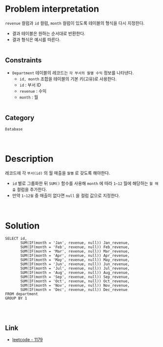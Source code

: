 # Problem interpretation
`revenue` 컬럼과 `id` 컬럼, `month` 컬럼이 있도록 테이블의 형식을 다시 지정한다.
- 결과 테이블은 원하는 순서대로 반환한다.
- 결과 형식은 예시를 따른다.
<br/><br/>

## Constraints
- `Department` 테이블의 레코드는 `각 부서의 월별 수익` 정보를 나타낸다.
    - `id, month` 조합을 테이블의 기본 키(고유)로 사용한다.
    - `id` : 부서 ID
    - `revenue` : 수익
    - `month` : 월
<br/><br/>

## Category
`Database`
<br/><br/><br/>

# Description
레코드에 각 `부서(id)` 의 월 매출을 `월별` 로 갖도록 해야한다.
- `id` 별로 그룹화한 뒤 `SUM()` 함수를 사용해 `month` 에 따라 `1~12` 월에 해당하는 `월 매출` 컬럼을 추가한다.
- 만약 `1~12월` 중 매출이 없다면 `null` 을 컬럼 값으로 지정한다.
<br/><br/><br/>

# Solution
```mysql
SELECT id,
       SUM(IF(month = 'Jan', revenue, null)) Jan_revenue,
       SUM(IF(month = 'Feb', revenue, null)) Feb_revenue,
       SUM(IF(month = 'Mar', revenue, null)) Mar_revenue,
       SUM(IF(month = 'Apr', revenue, null)) Apr_revenue,
       SUM(IF(month = 'May', revenue, null)) May_revenue,
       SUM(IF(month = 'Jun', revenue, null)) Jun_revenue,
       SUM(IF(month = 'Jul', revenue, null)) Jul_revenue,
       SUM(IF(month = 'Aug', revenue, null)) Aug_revenue,
       SUM(IF(month = 'Sep', revenue, null)) Sep_revenue,
       SUM(IF(month = 'Oct', revenue, null)) Oct_revenue,
       SUM(IF(month = 'Nov', revenue, null)) Nov_revenue,
       SUM(IF(month = 'Dec', revenue, null)) Dec_revenue 
FROM department
GROUP BY 1
```
<br/><br/>

## Link
- [leetcode - 1179](https://leetcode.com/problems/reformat-department-table/description/)